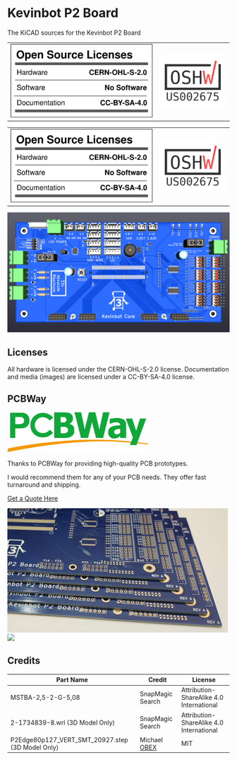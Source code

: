 # Kevinbot P2 Board
The KiCAD sources for the Kevinbot P2 Board

| | |
|-|-|
|![OSHW Facts](readme/oshw_facts.svg)|<img src="certification-mark-US002675-stacked.png" width=200></img>


| | |
|-|-|
|![OSHW Facts](docs/oshw_facts.svg)|<img src="certification-mark-US002675-stacked.png" width=200></img>


![Board](P2%20Kevinbot%20Board.png)

## Licenses
All hardware is licensed under the CERN-OHL-S-2.0 license. 
Documentation and media (images) are licensed under a CC-BY-SA-4.0 license.

## PCBWay

<img src="readme/pcbway-logo.png" width=320></img>

Thanks to PCBWay for providing high-quality PCB prototypes.

I would recommend them for any of your PCB needs. They offer fast turnaround and shipping.

[Get a Quote Here](https://www.pcbway.com/orderonline.aspx)

<img src="readme/pcb-edges.png" width=500></img>
<img src="readme/pcbs.png" width=500></img>

## Credits

| Part Name                                        | Credit                                                                           | License                                  |
| ------------------------------------------------ | -------------------------------------------------------------------------------- | ---------------------------------------- |
| MSTBA-2,5-2-G-5,08                               | SnapMagic Search                                                                 | Attribution-ShareAlike 4.0 International |
| 2-1734839-8.wrl (3D Model Only)                  | SnapMagic Search                                                                 | Attribution-ShareAlike 4.0 International |
| P2Edge80p127_VERT_SMT_20927.step (3D Model Only) | Michael [OBEX](https://obex.parallax.com/obex/parallax-p2-library-for-diptrace/) | MIT |
